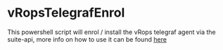 # vRopsTelegrafEnrol
This powershell script will enrol / install the vRops telegraf agent via the suite-api, more info on how to use it can be found [here](https://vman.ch/vrops-telegraf-enrol-through-suite-api/)
